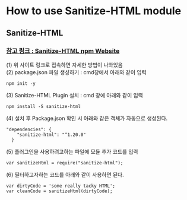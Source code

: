 # How to use Sanitize-HTML module

## Sanitize-HTML
### [참고 링크 : Sanitize-HTML npm Website](https://www.npmjs.com/package/sanitize-html)
(1) 위 사이트 링크로 접속하면 자세한 방법이 나와있음  
(2) package.json 파일 생성하기 : cmd창에서 아래와 같이 입력  
```
npm init -y
```
(3) Sanitize-HTML Plugin 설치 : cmd 창에 아래와 같이 입력
```
npm install -S sanitize-html
```
(4) 설치 후 Package.json 확인 시 아래와 같은 객체가 자동으로 생성된다.
```
"dependencies": {
    "sanitize-html": "^1.20.0"
  }
```
(5) 플러그인을 사용하려고하는 파일에 모듈 추가 코드를 입력
```
var sanitizeHtml = require("sanitize-html");
```
(6) 필터하고자하는 코드를 아래와 같이 사용하면 된다.
```
var dirtyCode = 'some really tacky HTML';
var cleanCode = sanitizeHtml(dirtyCode);
```
